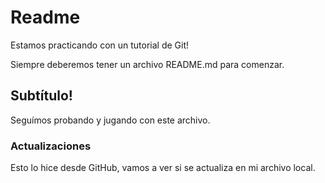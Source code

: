 # Readme

Estamos practicando con un tutorial de Git!

Siempre deberemos tener un archivo README.md para comenzar.

## Subtítulo!

Seguímos probando y jugando con este archivo.

### Actualizaciones

Esto lo hice desde GitHub, vamos a ver si se actualiza en mi archivo local.
